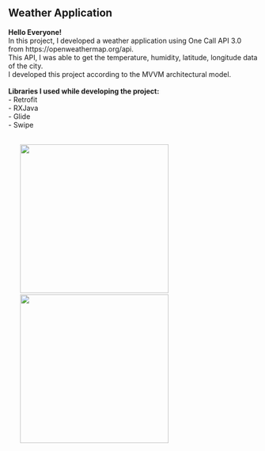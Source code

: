 <h2>Weather Application</h2>
<strong>Hello Everyone!</strong> <br>
In this project, I developed a weather application using One Call API 3.0 from https://openweathermap.org/api. <br>This API, I was able to get the temperature, humidity, latitude, longitude data of the city.<br>
I developed this project according to the MVVM architectural model. <br><br>
<strong>Libraries I used while developing the project:</strong><br>
- Retrofit<br>
- RXJava<br>
- Glide<br>
- Swipe<br><br>
<ul>
<img src="https://user-images.githubusercontent.com/77855407/187641620-ad2be29d-ac89-4b05-a547-d7b41b556a4b.jpeg" width=300>
<img width=10>
<img src="https://user-images.githubusercontent.com/77855407/186386421-cf7cb234-93ae-40b2-a737-4f55e39b3bb2.jpeg" width=300>
</ul>

